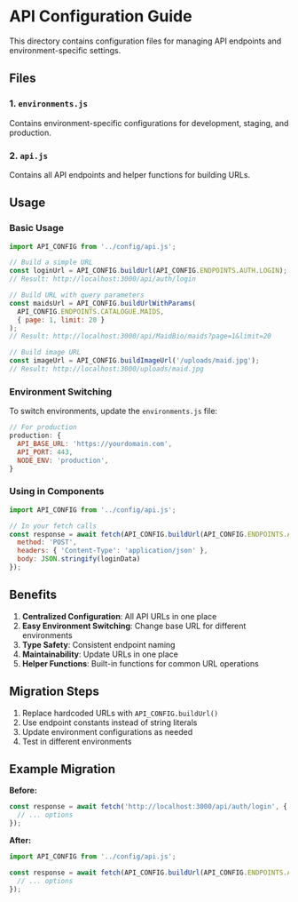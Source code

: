 # API Configuration Guide

This directory contains configuration files for managing API endpoints and environment-specific settings.

## Files

### 1. `environments.js`
Contains environment-specific configurations for development, staging, and production.

### 2. `api.js`
Contains all API endpoints and helper functions for building URLs.

## Usage

### Basic Usage

```javascript
import API_CONFIG from '../config/api.js';

// Build a simple URL
const loginUrl = API_CONFIG.buildUrl(API_CONFIG.ENDPOINTS.AUTH.LOGIN);
// Result: http://localhost:3000/api/auth/login

// Build URL with query parameters
const maidsUrl = API_CONFIG.buildUrlWithParams(
  API_CONFIG.ENDPOINTS.CATALOGUE.MAIDS, 
  { page: 1, limit: 20 }
);
// Result: http://localhost:3000/api/MaidBio/maids?page=1&limit=20

// Build image URL
const imageUrl = API_CONFIG.buildImageUrl('/uploads/maid.jpg');
// Result: http://localhost:3000/uploads/maid.jpg
```

### Environment Switching

To switch environments, update the `environments.js` file:

```javascript
// For production
production: {
  API_BASE_URL: 'https://yourdomain.com',
  API_PORT: 443,
  NODE_ENV: 'production',
}
```

### Using in Components

```javascript
import API_CONFIG from '../config/api.js';

// In your fetch calls
const response = await fetch(API_CONFIG.buildUrl(API_CONFIG.ENDPOINTS.AUTH.LOGIN), {
  method: 'POST',
  headers: { 'Content-Type': 'application/json' },
  body: JSON.stringify(loginData)
});
```

## Benefits

1. **Centralized Configuration**: All API URLs in one place
2. **Easy Environment Switching**: Change base URL for different environments
3. **Type Safety**: Consistent endpoint naming
4. **Maintainability**: Update URLs in one place
5. **Helper Functions**: Built-in functions for common URL operations

## Migration Steps

1. Replace hardcoded URLs with `API_CONFIG.buildUrl()`
2. Use endpoint constants instead of string literals
3. Update environment configurations as needed
4. Test in different environments

## Example Migration

**Before:**
```javascript
const response = await fetch('http://localhost:3000/api/auth/login', {
  // ... options
});
```

**After:**
```javascript
import API_CONFIG from '../config/api.js';

const response = await fetch(API_CONFIG.buildUrl(API_CONFIG.ENDPOINTS.AUTH.LOGIN), {
  // ... options
});
``` 